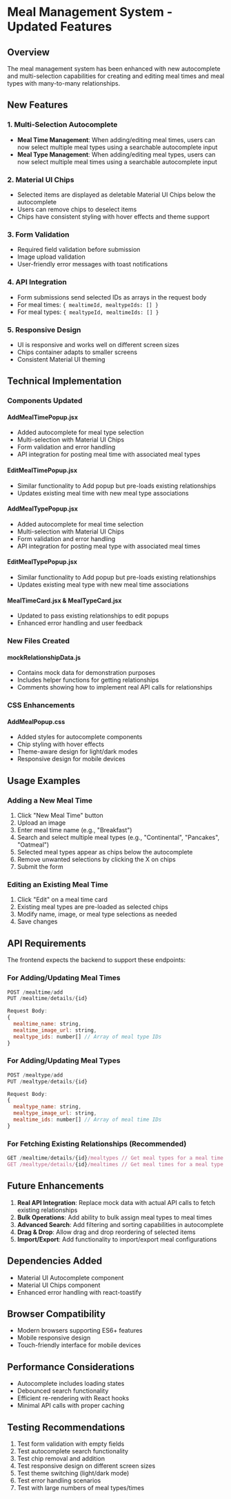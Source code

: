 # Meal Management System - Updated Features

## Overview
The meal management system has been enhanced with new autocomplete and multi-selection capabilities for creating and editing meal times and meal types with many-to-many relationships.

## New Features

### 1. Multi-Selection Autocomplete
- **Meal Time Management**: When adding/editing meal times, users can now select multiple meal types using a searchable autocomplete input
- **Meal Type Management**: When adding/editing meal types, users can now select multiple meal times using a searchable autocomplete input

### 2. Material UI Chips
- Selected items are displayed as deletable Material UI Chips below the autocomplete
- Users can remove chips to deselect items
- Chips have consistent styling with hover effects and theme support

### 3. Form Validation
- Required field validation before submission
- Image upload validation
- User-friendly error messages with toast notifications

### 4. API Integration
- Form submissions send selected IDs as arrays in the request body
- For meal times: `{ mealtimeId, mealtypeIds: [] }`
- For meal types: `{ mealtypeId, mealtimeIds: [] }`

### 5. Responsive Design
- UI is responsive and works well on different screen sizes
- Chips container adapts to smaller screens
- Consistent Material UI theming

## Technical Implementation

### Components Updated

#### AddMealTimePopup.jsx
- Added autocomplete for meal type selection
- Multi-selection with Material UI Chips
- Form validation and error handling
- API integration for posting meal time with associated meal types

#### EditMealTimePopup.jsx
- Similar functionality to Add popup but pre-loads existing relationships
- Updates existing meal time with new meal type associations

#### AddMealTypePopup.jsx
- Added autocomplete for meal time selection
- Multi-selection with Material UI Chips
- Form validation and error handling
- API integration for posting meal type with associated meal times

#### EditMealTypePopup.jsx
- Similar functionality to Add popup but pre-loads existing relationships
- Updates existing meal type with new meal time associations

#### MealTimeCard.jsx & MealTypeCard.jsx
- Updated to pass existing relationships to edit popups
- Enhanced error handling and user feedback

### New Files Created

#### mockRelationshipData.js
- Contains mock data for demonstration purposes
- Includes helper functions for getting relationships
- Comments showing how to implement real API calls for relationships

### CSS Enhancements

#### AddMealPopup.css
- Added styles for autocomplete components
- Chip styling with hover effects
- Theme-aware design for light/dark modes
- Responsive design for mobile devices

## Usage Examples

### Adding a New Meal Time
1. Click "New Meal Time" button
2. Upload an image
3. Enter meal time name (e.g., "Breakfast")
4. Search and select multiple meal types (e.g., "Continental", "Pancakes", "Oatmeal")
5. Selected meal types appear as chips below the autocomplete
6. Remove unwanted selections by clicking the X on chips
7. Submit the form

### Editing an Existing Meal Time
1. Click "Edit" on a meal time card
2. Existing meal types are pre-loaded as selected chips
3. Modify name, image, or meal type selections as needed
4. Save changes

## API Requirements

The frontend expects the backend to support these endpoints:

### For Adding/Updating Meal Times
```javascript
POST /mealtime/add
PUT /mealtime/details/{id}

Request Body:
{
  mealtime_name: string,
  mealtime_image_url: string,
  mealtype_ids: number[] // Array of meal type IDs
}
```

### For Adding/Updating Meal Types
```javascript
POST /mealtype/add
PUT /mealtype/details/{id}

Request Body:
{
  mealtype_name: string,
  mealtype_image_url: string,
  mealtime_ids: number[] // Array of meal time IDs
}
```

### For Fetching Existing Relationships (Recommended)
```javascript
GET /mealtime/details/{id}/mealtypes // Get meal types for a meal time
GET /mealtype/details/{id}/mealtimes // Get meal times for a meal type
```

## Future Enhancements

1. **Real API Integration**: Replace mock data with actual API calls to fetch existing relationships
2. **Bulk Operations**: Add ability to bulk assign meal types to meal times
3. **Advanced Search**: Add filtering and sorting capabilities in autocomplete
4. **Drag & Drop**: Allow drag and drop reordering of selected items
5. **Import/Export**: Add functionality to import/export meal configurations

## Dependencies Added

- Material UI Autocomplete component
- Material UI Chips component
- Enhanced error handling with react-toastify

## Browser Compatibility

- Modern browsers supporting ES6+ features
- Mobile responsive design
- Touch-friendly interface for mobile devices

## Performance Considerations

- Autocomplete includes loading states
- Debounced search functionality
- Efficient re-rendering with React hooks
- Minimal API calls with proper caching

## Testing Recommendations

1. Test form validation with empty fields
2. Test autocomplete search functionality
3. Test chip removal and addition
4. Test responsive design on different screen sizes
5. Test theme switching (light/dark mode)
6. Test error handling scenarios
7. Test with large numbers of meal types/times
